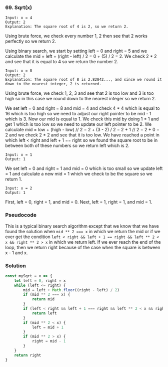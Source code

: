 ### 69. Sqrt(x)
```
Input: x = 4
Output: 2
Explanation: The square root of 4 is 2, so we return 2.
```
Using brute force, we check every number 1, 2 then see that 2 works perfectly so we return 2.

Using binary search, we start by setting left = 0 and right = 5 and we calculate the mid = left + (right - left) / 2 = 0 + (5) / 2 = 2. We check 2 * 2 and see that it is equal to 4 so we return the number 2.

```
Input: x = 8
Output: 2
Explanation: The square root of 8 is 2.82842..., and since we round it down to the nearest integer, 2 is returned.
```
Using brute force, we check 1, 2, 3 and see that 2 is too low and 3 is too high so in this case we round down to the nearest integer so we return 2.

We set left = 0 and right = 8 and mid = 4 and check 4 * 4 which is equal to 16 which is too high so we need to adjust our right pointer to be mid - 1 which is 3. Now our mid is equal to 1. We check this mid by doing 1 * 1 and get 1 which is too low so we need to update our left pointer to be 2. We calculate mid = low + (high - low) // 2 = 2 + (3 - 2) / 2 = 2 + 1 // 2 = 2 + 0 = 2 and we check 2 * 2 and see that it is too low. We have reached a point in which left < right and left + 1 == right so we found the square root to be in between both of these numbers so we return left which is 2.

```
Input: x = 1
Output: 1
```
We set left = 0 and right = 1 and mid = 0 which is too small so we update left = 1 and calculate a new mid = 1 which we check to be the square so we return 1.

```
Input: x = 2
Output: 1
```

First, left = 0, right = 1, and mid = 0. Next, left = 1, right = 1, and mid = 1.

### Pseudocode
This is a typical binary search algorithm except that we know that we have found the solution when `mid ** 2 === x` in which we return the mid or if we ever get the condition `left < right && left + 1 == right && left ** 2 < x && right ** 2 > x` in which we return left. If we ever reach the end of the loop, then we return right because of the case when the square is between x - 1 and x.

### Solution
```js
const mySqrt = x => {
    let left = 0, right = x
    while (left <= right) {
        mid = left + Math.floor((right - left) / 2)
        if (mid ** 2 === x) {
            return mid
        }
        if (left < right && left + 1 === right && left ** 2 < x && right ** 2 > x) {
            return left
        }
        if (mid ** 2 < x) {
            left = mid + 1
        }
        if (mid ** 2 > x) {
            right = mid - 1
        }
    }
    return right
}
```